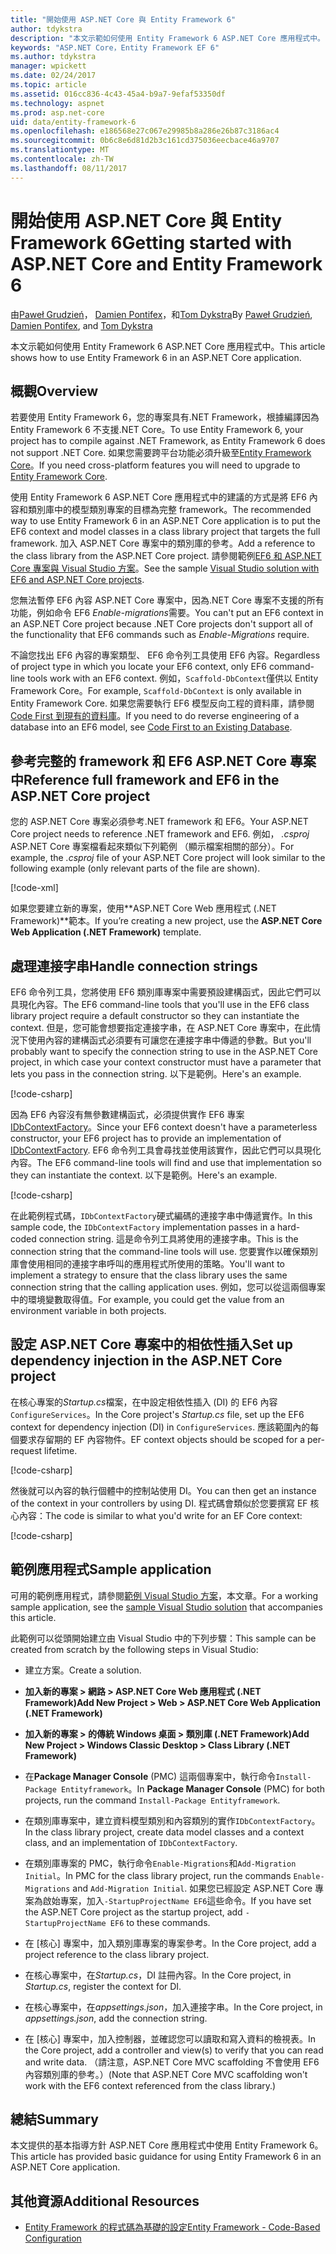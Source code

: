 ```yaml
---
title: "開始使用 ASP.NET Core 與 Entity Framework 6"
author: tdykstra
description: "本文示範如何使用 Entity Framework 6 ASP.NET Core 應用程式中。"
keywords: "ASP.NET Core，Entity Framework EF 6"
ms.author: tdykstra
manager: wpickett
ms.date: 02/24/2017
ms.topic: article
ms.assetid: 016cc836-4c43-45a4-b9a7-9efaf53350df
ms.technology: aspnet
ms.prod: asp.net-core
uid: data/entity-framework-6
ms.openlocfilehash: e186568e27c067e29985b8a286e26b87c3186ac4
ms.sourcegitcommit: 0b6c8e6d81d2b3c161cd375036eecbace46a9707
ms.translationtype: MT
ms.contentlocale: zh-TW
ms.lasthandoff: 08/11/2017
---
```

# <a name="getting-started-with-aspnet-core-and-entity-framework-6"></a><span data-ttu-id="fff85-104">開始使用 ASP.NET Core 與 Entity Framework 6</span><span class="sxs-lookup"><span data-stu-id="fff85-104">Getting started with ASP.NET Core and Entity Framework 6</span></span>

<span data-ttu-id="fff85-105">由[Paweł Grudzień](https://github.com/pgrudzien12)， [Damien Pontifex](https://github.com/DamienPontifex)，和[Tom Dykstra](https://github.com/tdykstra)</span><span class="sxs-lookup"><span data-stu-id="fff85-105">By [Paweł Grudzień](https://github.com/pgrudzien12), [Damien Pontifex](https://github.com/DamienPontifex), and [Tom Dykstra](https://github.com/tdykstra)</span></span>

<span data-ttu-id="fff85-106">本文示範如何使用 Entity Framework 6 ASP.NET Core 應用程式中。</span><span class="sxs-lookup"><span data-stu-id="fff85-106">This article shows how to use Entity Framework 6 in an ASP.NET Core application.</span></span>

## <a name="overview"></a><span data-ttu-id="fff85-107">概觀</span><span class="sxs-lookup"><span data-stu-id="fff85-107">Overview</span></span>

<span data-ttu-id="fff85-108">若要使用 Entity Framework 6，您的專案具有.NET Framework，根據編譯因為 Entity Framework 6 不支援.NET Core。</span><span class="sxs-lookup"><span data-stu-id="fff85-108">To use Entity Framework 6, your project has to compile against .NET Framework, as Entity Framework 6 does not support .NET Core.</span></span> <span data-ttu-id="fff85-109">如果您需要跨平台功能必須升級至[Entity Framework Core](https://docs.efproject.net)。</span><span class="sxs-lookup"><span data-stu-id="fff85-109">If you need cross-platform features you will need to upgrade to [Entity Framework Core](https://docs.efproject.net).</span></span>

<span data-ttu-id="fff85-110">使用 Entity Framework 6 ASP.NET Core 應用程式中的建議的方式是將 EF6 內容和類別庫中的模型類別專案的目標為完整 framework。</span><span class="sxs-lookup"><span data-stu-id="fff85-110">The recommended way to use Entity Framework 6 in an ASP.NET Core application is to put the EF6 context and model classes in a class library project that targets the full framework.</span></span> <span data-ttu-id="fff85-111">加入 ASP.NET Core 專案中的類別庫的參考。</span><span class="sxs-lookup"><span data-stu-id="fff85-111">Add a reference to the class library from the ASP.NET Core project.</span></span> <span data-ttu-id="fff85-112">請參閱範例[EF6 和 ASP.NET Core 專案與 Visual Studio 方案](https://github.com/aspnet/Docs/tree/master/aspnetcore/data/entity-framework-6/sample/)。</span><span class="sxs-lookup"><span data-stu-id="fff85-112">See the sample [Visual Studio solution with EF6 and ASP.NET Core projects](https://github.com/aspnet/Docs/tree/master/aspnetcore/data/entity-framework-6/sample/).</span></span>

<span data-ttu-id="fff85-113">您無法暫停 EF6 內容 ASP.NET Core 專案中，因為.NET Core 專案不支援的所有功能，例如命令 EF6 *Enable-migrations*需要。</span><span class="sxs-lookup"><span data-stu-id="fff85-113">You can't put an EF6 context in an ASP.NET Core project because .NET Core projects don't support all of the functionality that EF6 commands such as *Enable-Migrations* require.</span></span>

<span data-ttu-id="fff85-114">不論您找出 EF6 內容的專案類型、 EF6 命令列工具使用 EF6 內容。</span><span class="sxs-lookup"><span data-stu-id="fff85-114">Regardless of project type in which you locate your EF6 context, only EF6 command-line tools work with an EF6 context.</span></span> <span data-ttu-id="fff85-115">例如，`Scaffold-DbContext`僅供以 Entity Framework Core。</span><span class="sxs-lookup"><span data-stu-id="fff85-115">For example, `Scaffold-DbContext` is only available in Entity Framework Core.</span></span> <span data-ttu-id="fff85-116">如果您需要執行 EF6 模型反向工程的資料庫，請參閱[Code First 到現有的資料庫](https://msdn.microsoft.com/jj200620)。</span><span class="sxs-lookup"><span data-stu-id="fff85-116">If you need to do reverse engineering of a database into an EF6 model, see [Code First to an Existing Database](https://msdn.microsoft.com/jj200620).</span></span>

## <a name="reference-full-framework-and-ef6-in-the-aspnet-core-project"></a><span data-ttu-id="fff85-117">參考完整的 framework 和 EF6 ASP.NET Core 專案中</span><span class="sxs-lookup"><span data-stu-id="fff85-117">Reference full framework and EF6 in the ASP.NET Core project</span></span>

<span data-ttu-id="fff85-118">您的 ASP.NET Core 專案必須參考.NET framework 和 EF6。</span><span class="sxs-lookup"><span data-stu-id="fff85-118">Your ASP.NET Core project needs to reference .NET framework and EF6.</span></span> <span data-ttu-id="fff85-119">例如， *.csproj* ASP.NET Core 專案檔看起來類似下列範例 （顯示檔案相關的部分）。</span><span class="sxs-lookup"><span data-stu-id="fff85-119">For example, the *.csproj* file of your ASP.NET Core project will look similar to the following example (only relevant parts of the file are shown).</span></span>

[!code-xml[](entity-framework-6/sample/MVCCore/MVCCore.csproj?range=3-9&highlight=2)]

<span data-ttu-id="fff85-120">如果您要建立新的專案，使用**ASP.NET Core Web 應用程式 (.NET Framework)**範本。</span><span class="sxs-lookup"><span data-stu-id="fff85-120">If you’re creating a new project, use the **ASP.NET Core Web Application (.NET Framework)** template.</span></span>

## <a name="handle-connection-strings"></a><span data-ttu-id="fff85-121">處理連接字串</span><span class="sxs-lookup"><span data-stu-id="fff85-121">Handle connection strings</span></span>

<span data-ttu-id="fff85-122">EF6 命令列工具，您將使用 EF6 類別庫專案中需要預設建構函式，因此它們可以具現化內容。</span><span class="sxs-lookup"><span data-stu-id="fff85-122">The EF6 command-line tools that you'll use in the EF6 class library project require a default constructor so they can instantiate the context.</span></span> <span data-ttu-id="fff85-123">但是，您可能會想要指定連接字串，在 ASP.NET Core 專案中，在此情況下使用內容的建構函式必須要有可讓您在連接字串中傳遞的參數。</span><span class="sxs-lookup"><span data-stu-id="fff85-123">But you'll probably want to specify the connection string to use in the ASP.NET Core project, in which case your context constructor must have a parameter that lets you pass in the connection string.</span></span> <span data-ttu-id="fff85-124">以下是範例。</span><span class="sxs-lookup"><span data-stu-id="fff85-124">Here's an example.</span></span>

[!code-csharp[](entity-framework-6/sample/EF6/SchoolContext.cs?name=snippet_Constructor)]

<span data-ttu-id="fff85-125">因為 EF6 內容沒有無參數建構函式，必須提供實作 EF6 專案[IDbContextFactory](https://msdn.microsoft.com/library/hh506876)。</span><span class="sxs-lookup"><span data-stu-id="fff85-125">Since your EF6 context doesn't have a parameterless constructor, your EF6 project has to provide an implementation of [IDbContextFactory](https://msdn.microsoft.com/library/hh506876).</span></span> <span data-ttu-id="fff85-126">EF6 命令列工具會尋找並使用該實作，因此它們可以具現化內容。</span><span class="sxs-lookup"><span data-stu-id="fff85-126">The EF6 command-line tools will find and use that implementation so they can instantiate the context.</span></span> <span data-ttu-id="fff85-127">以下是範例。</span><span class="sxs-lookup"><span data-stu-id="fff85-127">Here's an example.</span></span>

[!code-csharp[](entity-framework-6/sample/EF6/SchoolContextFactory.cs?name=snippet_IDbContextFactory)]

<span data-ttu-id="fff85-128">在此範例程式碼，`IDbContextFactory`硬式編碼的連接字串中傳遞實作。</span><span class="sxs-lookup"><span data-stu-id="fff85-128">In this sample code, the `IDbContextFactory` implementation passes in a hard-coded connection string.</span></span> <span data-ttu-id="fff85-129">這是命令列工具將使用的連接字串。</span><span class="sxs-lookup"><span data-stu-id="fff85-129">This is the connection string that the command-line tools will use.</span></span> <span data-ttu-id="fff85-130">您要實作以確保類別庫會使用相同的連接字串呼叫的應用程式所使用的策略。</span><span class="sxs-lookup"><span data-stu-id="fff85-130">You'll want to implement a strategy to ensure that the class library uses the same connection string that the calling application uses.</span></span> <span data-ttu-id="fff85-131">例如，您可以從這兩個專案中的環境變數取得值。</span><span class="sxs-lookup"><span data-stu-id="fff85-131">For example, you could get the value from an environment variable in both projects.</span></span>

## <a name="set-up-dependency-injection-in-the-aspnet-core-project"></a><span data-ttu-id="fff85-132">設定 ASP.NET Core 專案中的相依性插入</span><span class="sxs-lookup"><span data-stu-id="fff85-132">Set up dependency injection in the ASP.NET Core project</span></span>

<span data-ttu-id="fff85-133">在核心專案的*Startup.cs*檔案，在中設定相依性插入 (DI) 的 EF6 內容`ConfigureServices`。</span><span class="sxs-lookup"><span data-stu-id="fff85-133">In the Core project's *Startup.cs* file, set up the EF6 context for dependency injection (DI) in `ConfigureServices`.</span></span> <span data-ttu-id="fff85-134">應該範圍內的每個要求存留期的 EF 內容物件。</span><span class="sxs-lookup"><span data-stu-id="fff85-134">EF context objects should be scoped for a per-request lifetime.</span></span>

[!code-csharp[](entity-framework-6/sample/MVCCore/Startup.cs?name=snippet_ConfigureServices&highlight=5)]

<span data-ttu-id="fff85-135">然後就可以內容的執行個體中的控制站使用 DI。</span><span class="sxs-lookup"><span data-stu-id="fff85-135">You can then get an instance of the context in your controllers by using DI.</span></span> <span data-ttu-id="fff85-136">程式碼會類似於您要撰寫 EF 核心內容：</span><span class="sxs-lookup"><span data-stu-id="fff85-136">The code is similar to what you'd write for an EF Core context:</span></span>

[!code-csharp[](entity-framework-6/sample/MVCCore/Controllers/StudentsController.cs?name=snippet_ContextInController)]

## <a name="sample-application"></a><span data-ttu-id="fff85-137">範例應用程式</span><span class="sxs-lookup"><span data-stu-id="fff85-137">Sample application</span></span>

<span data-ttu-id="fff85-138">可用的範例應用程式，請參閱[範例 Visual Studio 方案](https://github.com/aspnet/Docs/tree/master/aspnetcore/data/entity-framework-6/sample/)，本文章。</span><span class="sxs-lookup"><span data-stu-id="fff85-138">For a working sample application, see the [sample Visual Studio solution](https://github.com/aspnet/Docs/tree/master/aspnetcore/data/entity-framework-6/sample/) that accompanies this article.</span></span>

<span data-ttu-id="fff85-139">此範例可以從頭開始建立由 Visual Studio 中的下列步驟：</span><span class="sxs-lookup"><span data-stu-id="fff85-139">This sample can be created from scratch by the following steps in Visual Studio:</span></span>

* <span data-ttu-id="fff85-140">建立方案。</span><span class="sxs-lookup"><span data-stu-id="fff85-140">Create a solution.</span></span>

* <span data-ttu-id="fff85-141">**加入新的專案 > 網路 > ASP.NET Core Web 應用程式 (.NET Framework)**</span><span class="sxs-lookup"><span data-stu-id="fff85-141">**Add New Project > Web > ASP.NET Core Web Application (.NET Framework)**</span></span>

* <span data-ttu-id="fff85-142">**加入新的專案 > 的傳統 Windows 桌面 > 類別庫 (.NET Framework)**</span><span class="sxs-lookup"><span data-stu-id="fff85-142">**Add New Project > Windows Classic Desktop > Class Library (.NET Framework)**</span></span>

* <span data-ttu-id="fff85-143">在**Package Manager Console** (PMC) 這兩個專案中，執行命令`Install-Package Entityframework`。</span><span class="sxs-lookup"><span data-stu-id="fff85-143">In **Package Manager Console** (PMC) for both projects, run the command `Install-Package Entityframework`.</span></span>

* <span data-ttu-id="fff85-144">在類別庫專案中，建立資料模型類別和內容類別的實作`IDbContextFactory`。</span><span class="sxs-lookup"><span data-stu-id="fff85-144">In the class library project, create data model classes and a context class, and an implementation of `IDbContextFactory`.</span></span>

* <span data-ttu-id="fff85-145">在類別庫專案的 PMC，執行命令`Enable-Migrations`和`Add-Migration Initial`。</span><span class="sxs-lookup"><span data-stu-id="fff85-145">In PMC for the class library project, run the commands `Enable-Migrations` and `Add-Migration Initial`.</span></span> <span data-ttu-id="fff85-146">如果您已經設定 ASP.NET Core 專案為啟始專案，加入`-StartupProjectName EF6`這些命令。</span><span class="sxs-lookup"><span data-stu-id="fff85-146">If you have set the ASP.NET Core project as the startup project, add `-StartupProjectName EF6` to these commands.</span></span>

* <span data-ttu-id="fff85-147">在 [核心] 專案中，加入類別庫專案的專案參考。</span><span class="sxs-lookup"><span data-stu-id="fff85-147">In the Core project, add a project reference to the class library project.</span></span>

* <span data-ttu-id="fff85-148">在核心專案中，在*Startup.cs*，DI 註冊內容。</span><span class="sxs-lookup"><span data-stu-id="fff85-148">In the Core project, in *Startup.cs*, register the context for DI.</span></span>

* <span data-ttu-id="fff85-149">在核心專案中，在*appsettings.json*，加入連接字串。</span><span class="sxs-lookup"><span data-stu-id="fff85-149">In the Core project, in *appsettings.json*, add the connection string.</span></span>

* <span data-ttu-id="fff85-150">在 [核心] 專案中，加入控制器，並確認您可以讀取和寫入資料的檢視表。</span><span class="sxs-lookup"><span data-stu-id="fff85-150">In the Core project, add a controller and view(s) to verify that you can read and write data.</span></span> <span data-ttu-id="fff85-151">（請注意，ASP.NET Core MVC scaffolding 不會使用 EF6 內容類別庫的參考。）</span><span class="sxs-lookup"><span data-stu-id="fff85-151">(Note that ASP.NET Core MVC scaffolding won't work with the EF6 context referenced from the class library.)</span></span>

## <a name="summary"></a><span data-ttu-id="fff85-152">總結</span><span class="sxs-lookup"><span data-stu-id="fff85-152">Summary</span></span>

<span data-ttu-id="fff85-153">本文提供的基本指導方針 ASP.NET Core 應用程式中使用 Entity Framework 6。</span><span class="sxs-lookup"><span data-stu-id="fff85-153">This article has provided basic guidance for using Entity Framework 6 in an ASP.NET Core application.</span></span>

## <a name="additional-resources"></a><span data-ttu-id="fff85-154">其他資源</span><span class="sxs-lookup"><span data-stu-id="fff85-154">Additional Resources</span></span>

* [<span data-ttu-id="fff85-155">Entity Framework 的程式碼為基礎的設定</span><span class="sxs-lookup"><span data-stu-id="fff85-155">Entity Framework - Code-Based Configuration</span></span>](https://msdn.microsoft.com/data/jj680699.aspx)
